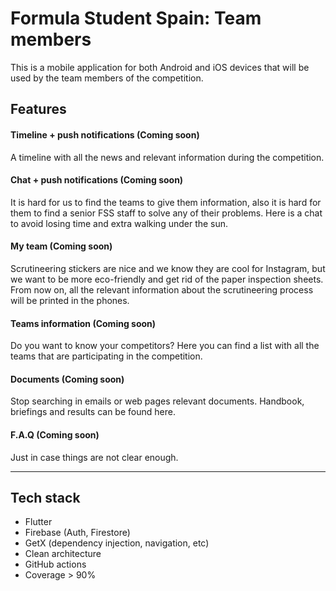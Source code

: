 # Formula Student Spain: Team members

This is a mobile application for both Android and iOS devices that will be used by the team members of the competition.

## Features

#### Timeline + push notifications (Coming soon)

A timeline with all the news and relevant information during the competition.

#### Chat + push notifications (Coming soon)

It is hard for us to find the teams to give them information, also it is hard for them to find a senior FSS staff to solve any of their problems. Here is a chat to avoid losing time and extra walking under the sun.

#### My team (Coming soon)

Scrutineering stickers are nice and we know they are cool for Instagram, but we want to be more eco-friendly and get rid of the paper inspection sheets. From now on, all the relevant information about the scrutineering process will be printed in the phones.

#### Teams information (Coming soon)

Do you want to know your competitors? Here you can find a list with all the teams that are participating in the competition.

#### Documents (Coming soon)
Stop searching in emails or web pages relevant documents. Handbook, briefings and results can be found here.

#### F.A.Q (Coming soon)
Just in case things are not clear enough.

---
## Tech stack
* Flutter
* Firebase (Auth, Firestore)
* GetX (dependency injection, navigation, etc)
* Clean architecture
* GitHub actions
* Coverage > 90%
